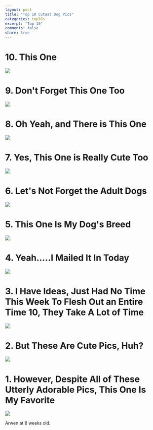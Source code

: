 ```yaml
---
layout: post
title: "Top 10 Cutest Dog Pics"
categories: top10s
excerpt: "Top 10"
comments: false
share: true
---
```



# 10. This One 

![](https://s-media-cache-ak0.pinimg.com/originals/3b/bc/d7/3bbcd721fc7b53e3a7655aa0b77b6441.jpg)




# 9. Don't Forget This One Too

![](http://sirindostlar.com.tr/up/galeri/baslik-1468331949-chepkadog-com-649.jpg)




# 8. Oh Yeah, and There is This One

![](http://3.bp.blogspot.com/-xCAJmZCc2dc/VTJeOrkYPSI/AAAAAAAAAYU/h7fAkDTNIaQ/s1600/cutest-dog-breeds.jpg)



# 7. Yes, This One is Really Cute Too


![](http://www.petsworld.in/blog/wp-content/uploads/2014/09/Siberian-Husky.jpg)



# 6. Let's Not Forget the Adult Dogs 

![](http://data.whicdn.com/images/32747998/animals-cute-dog-Favim.com-458661_large.jpg)



# 5. This One Is My Dog's Breed


![](http://www.rantpets.com/wp-content/uploads/2015/10/australian-shepherd.jpg)



# 4. Yeah.....I Mailed It In Today

![](https://s-media-cache-ak0.pinimg.com/736x/fd/e1/fb/fde1fb5796246c8852a641d4decbd7c2.jpg)




# 3. I Have Ideas, Just Had No Time This Week To Flesh Out an Entire Time 10, They Take A Lot of Time

![](http://yumvelope.com/wp-content/uploads/2016/04/Top-Ten-Cutest-Dog-Breeds-Preview.jpg)



# 2. But These Are Cute Pics, Huh?

![](https://s-media-cache-ak0.pinimg.com/736x/39/ac/29/39ac295992a2d6a5901f0254001438c6.jpg)






# 1. However, Despite All of These Utterly Adorable Pics, This One Is My Favorite

![](http://psmak3.github.io/images/ArwenPuppy.JPG)



Arwen at 8 weeks old.








